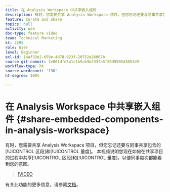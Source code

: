 ```yaml
---
title: 在 Analysis Workspace 中共享嵌入组件
description: 有时，您需要共享 Analysis Workspace 项目，但您忘记还要与同事共享包含的区段和量度。 本视频说明您现在如何在共享项目的过程中共享区段和量度，以便同事每次都能看到您的意图。
feature: Curate and Share
topics: null
activity: use
doc-type: feature video
team: Technical Marketing
kt: 2295
role: User
level: Beginner
exl-id: 14af33e2-659e-4d78-923f-20752e26067b
source-git-commit: fe861dfd541c1b9cb3b233fa3f56d55054305fd9
workflow-type: ht
source-wordcount: '136'
ht-degree: 100%

---
```


# 在 Analysis Workspace 中共享嵌入组件 {#share-embedded-components-in-analysis-workspace}

有时，您需要共享 Analysis Workspace 项目，但您忘记还要与同事共享包含的[!UICONTROL 区段]和[!UICONTROL 量度]。 本视频说明您现在如何在共享项目的过程中共享[!UICONTROL 区段]和[!UICONTROL 量度]，以便同事每次都能看到您的意图。

>[!VIDEO](https://video.tv.adobe.com/v/24713/?quality=12)

有关此功能的更多信息，请参阅[文档](https://experienceleague.adobe.com/docs/analytics/analyze/analysis-workspace/curate-share/curate.html?lang=zh-Hans)。

